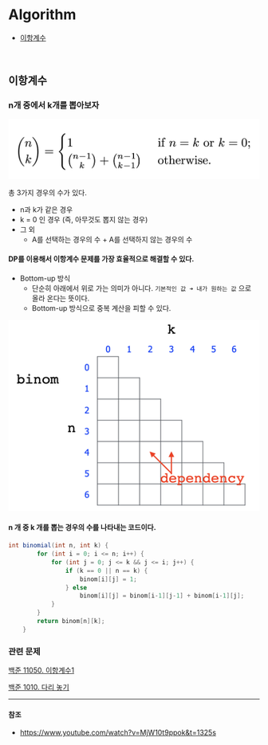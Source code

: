 # Algorithm


* [이항계수](#이항계수)

</br>

## 이항계수

### n개 중에서 k개를 뽑아보자

![BC](./images/BC.png)

총 3가지 경우의 수가 있다.

* n과 k가 같은 경우
* k = 0 인 경우 (즉, 아무것도 뽑지 않는 경우)
* 그 외
  * A를 선택하는 경우의 수 + A를 선택하지 않는 경우의 수



#### DP를 이용해서 이항계수 문제를 가장 효율적으로 해결할 수 있다.

* Bottom-up 방식
  * 단순히 아래에서 위로 가는 의미가 아니다. `기본적인 값 ➜ 내가 원하는 값` 으로 올라 온다는 뜻이다.
  * Bottom-up 방식으로 중복 계산을 피할 수 있다.

<img src="./images/BC-2.png" alt="BC-2" style="zoom: 50%;" />



#### n 개 중 k 개를 뽑는 경우의 수를 나타내는 코드이다.

```java
int binomial(int n, int k) {
        for (int i = 0; i <= n; i++) {
            for (int j = 0; j <= k && j <= i; j++) {
                if (k == 0 || n == k) {
                    binom[i][j] = 1;
                } else
                    binom[i][j] = binom[i-1][j-1] + binom[i-1][j];
            }
        }
        return binom[n][k];
    }
```



### 관련 문제

[백준 11050. 이항계수1]([www.acmicpc.net/problem/11050](https://www.acmicpc.net/problem/11050))

[백준 1010. 다리 놓기](https://www.acmicpc.net/problem/1010)



---

#### 참조

* https://www.youtube.com/watch?v=MjW10t9ppok&t=1325s
